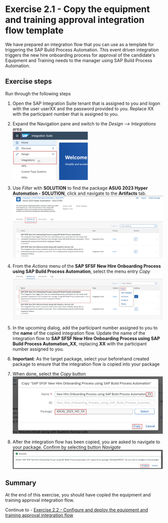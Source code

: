 # Exercise 2.1 - Copy the equipment and training approval integration flow template

We have prepared an integration flow that you can use as a template for triggering the SAP Build Process Automation.  This event driven integration triggers the new hire onboarding process for approval of the candidate's Equipment and Training needs to the manager using SAP Build Process Automation.

## Exercise steps

Run through the following steps
1. Open the SAP Integration Suite tenant that is assigned to you and logon with the user userXX and the password provided to you. Replace XX with the participant number that is assigned to you.
2. Expand the Navigation pane and switch to the *Design --> Integrations* area
<br><img src="/exercises/ex1/images/01-0001.png" width=50%>

3. Use _Filter_ with **SOLUTION** to find  the package **ASUG 2023 Hyper Automation - SOLUTION**, click and navigate to the <b>Artifacts</b> tab.
<br>![Maintain package name](/exercises/ex2/images/02-0001.png)

4. From the *Actions* menu of the **SAP SFSF New Hire Onboarding Process using SAP Build Process Automation**, select the menu entry *Copy*
<br>![Copy](/exercises/ex2/images/02-0002.png)

5. In the upcoming dialog, add the participant number assigned to you to the **name** of the copied integration flow. Update the name of the integration flow to **SAP SFSF New Hire Onboarding Process using SAP Build Process Automation_XX**, replacing **XX** with the participant number assigned to you.

6. **Important**: As the target package, select your beforehand created package to ensure that the integration flow is copied into your package
7. When done, select the *Copy* button
<br>![Maintain name and target](/exercises/ex2/images/02-0003.png)

8. After the integration flow has been copied, you are asked to navigate to your package. Confirm by selecting button *Navigate*
<br>![Navigate to your package](/exercises/ex2/images/02-0004.png)
 
## Summary

At the end of this exercise, you should have copied the equipment and training approval integration flow.

Continue to - [Exercise 2.2 - Configure and deploy the equipment and training approval integration flow](/exercises/ex2/ex22/README.md)

